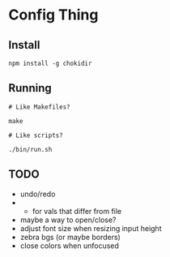 # Config Thing

## Install

```
npm install -g chokidir
```

## Running

```
# Like Makefiles?

make

# Like scripts?

./bin/run.sh
```


## TODO

- undo/redo
- * for vals that differ from file
- maybe a way to open/close?
- adjust font size when resizing input height
- zebra bgs (or maybe borders)
- close colors when unfocused
